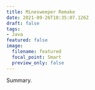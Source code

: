 ```yaml
---
title: Minesweeper Remake
date: 2021-09-26T18:35:07.126Z
draft: false
tags:
- Java
featured: false
image:
  filename: featured
  focal_point: Smart
  preview_only: false
---
```

Summary.
